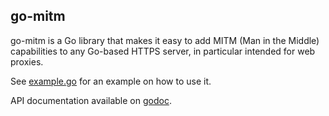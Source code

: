 ## go-mitm

go-mitm is a Go library that makes it easy to add MITM (Man in the Middle) capabilities to any Go-based HTTPS server, in particular intended for web proxies.

See [example.go](example/example.go) for an example on how to use it.

API documentation available on [godoc](https://godoc.org/github.com/oxtoacart/go-mitm/mitm).
